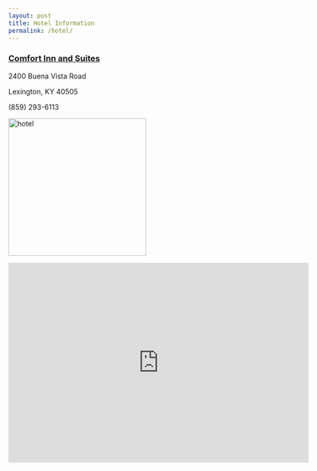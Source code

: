 ```yaml
---
layout: post
title: Hotel Information
permalink: /hotel/
---
```

<div class="row">
  <div class="col-md-5 col-md-offset-1">
    <p>
    <h3><a href="http://www.comfortinn.com/hotel-lexington-kentucky-KY270">Comfort Inn and Suites</a></h3>
    <p>2400 Buena Vista Road</p>
    <p>Lexington, KY 40505</p>
    <p>(859) 293-6113</p>
    <a href="http://www.comfortinn.com/hotel-lexington-kentucky-KY270"><img alt="hotel" height="275" src="{{ "/images/hotel.jpg" | prepend: site.baseurl }}"></a>
    </p>
  </div>
  <div class="col-md-6">
    <p class="hotel-topper">
      <iframe src="https://www.google.com/maps/embed?pb=!1m14!1m8!1m3!1d12568.158335546557!2d-84.422473!3d38.046164!3m2!1i1024!2i768!4f13.1!3m3!1m2!1s0x0%3A0xbbfe8034f85d50a0!2sComfort+Inn+%26+Suites!5e0!3m2!1sen!2sus!4v1418340222527" width="600" height="400" frameborder="0" style="border:0"></iframe>
    </p>
  </div>
</div>
